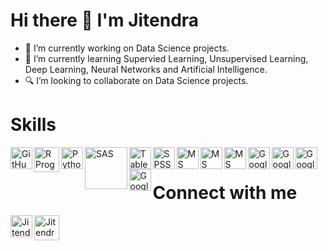 #
# Hi there 👋 I'm Jitendra

- 🔭 I’m currently working on Data Science projects.
- 🌱 I’m currently learning Supervied Learning, Unsupervised Learning, Deep Learning, Neural Networks and Artificial Intelligence.
- 🔍 I’m looking to collaborate on Data Science projects.

#
# Skills
[<img align = "left" alt = "GitHub" width = "35px" src = "https://cdn-icons-png.flaticon.com/512/733/733609.png"/>][GitHub]
[<img align = "left" alt = "R Programming" width = "40px" src = "https://upload.wikimedia.org/wikipedia/commons/thumb/1/1b/R_logo.svg/1280px-R_logo.svg.png"/>][R]
[<img align = "left" alt = "Python" width = "35px" src = "https://cdn-icons-png.flaticon.com/128/919/919852.png"/>][Python]
[<img align = "left" alt = "SAS" width = "67.5px" src = "https://cdn.freebiesupply.com/logos/large/2x/sas-6-logo-png-transparent.png"/>][SAS]
[<img align = "left" alt = "Tableau" width = "35px" src = "https://clipground.com/images/tableau-logo-png-2.png"/>][Tableau]
[<img align = "left" alt = "SPSS" width = "35px" src = "https://logodix.com/logo/1598546.png"/>][SPSS]
[<img align = "left" alt = "MS Excel" width = "35px" src = "https://cdn-icons-png.flaticon.com/128/732/732220.png"/>][MS Excel]
[<img align = "left" alt = "MS Word" width = "35px" src = "https://cdn-icons-png.flaticon.com/128/732/732226.png"/>][MS Word]
[<img align = "left" alt = "MS PowerPoint" width = "35px" src = "https://cdn-icons-png.flaticon.com/128/732/732224.png"/>][MS PowerPoint]
[<img align = "left" alt = "Google Sheets" width = "35px" src = "https://cdn-icons-png.flaticon.com/512/2965/2965327.png"/>][Google Sheets]
[<img align = "left" alt = "Google Docs" width = "35px" src = "https://cdn-icons-png.flaticon.com/512/281/281760.png"/>][Google Docs]
[<img align = "left" alt = "Google Slides" width = "35px" src = "https://cdn-icons-png.flaticon.com/512/281/281762.png"/>][Google Slides]
[<img align = "left" alt = "Google Forms" width = "35px" src = "https://cdn-icons-png.flaticon.com/512/2875/2875409.png"/>][Google Forms]

<br/>  


# Connect with me
[<img align="left" alt="Jitendra Alim | LinkedIn" width="35px" src="https://www.flaticon.com/svg/static/icons/svg/1409/1409945.svg" />][LinkedIn]
[<img aligh="left" alt="Jitendra Alim | Mail" width="40px" src="https://www.flaticon.com/svg/static/icons/svg/732/732200.svg" />][GMail]

[LinkedIn]: https://linkedin.com/in/jitendra-alim
[GMail]: mailto:jitendrabalim@gmail.com
[GitHub]: https://github.com/JitendraAlim
[Python]: https://www.python.org
[R]: https://cran.r-project.org
[SAS]: https://www.sas.com
[Tableau]: https://www.tableau.com
[SPSS]: https://www.ibm.com/in-en/analytics/spss-statistics-software
[MS Excel]: https://www.office.com
[MS Word]: https://www.office.com
[MS PowerPoint]: https://www.office.com
[Google Sheets]: https://www.google.com/sheets/about
[Google Docs]: https://www.google.com/docs/about
[Google Slides]: https://www.google.com/slides/about
[Google Forms]: https://www.google.com/forms/about

